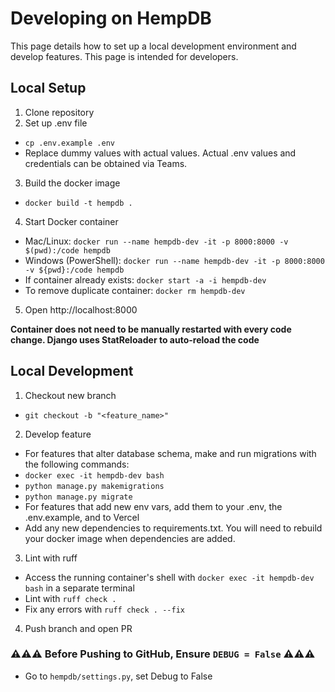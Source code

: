 # Developing on HempDB

This page details how to set up a local development environment and develop features. This page is intended for developers.

## Local Setup

1. Clone repository
2. Set up .env file
  * `cp .env.example .env`
  * Replace dummy values with actual values. Actual .env values and credentials can be obtained via Teams.

3. Build the docker image
  * `docker build -t hempdb .`

4. Start Docker container
  * Mac/Linux: `docker run --name hempdb-dev -it -p 8000:8000 -v $(pwd):/code hempdb`    
  * Windows (PowerShell): `docker run --name hempdb-dev -it -p 8000:8000 -v ${pwd}:/code hempdb`
  * If container already exists: `docker start -a -i hempdb-dev`
  * To remove duplicate container: `docker rm hempdb-dev`

5. Open http://localhost:8000

**Container does not need to be manually restarted with every code change. Django uses StatReloader to auto-reload the code**

## Local Development

1. Checkout new branch
  * `git checkout -b "<feature_name>"`

2. Develop feature
  * For features that alter database schema, make and run migrations with the following commands:
  * `docker exec -it hempdb-dev bash`
  * `python manage.py makemigrations`
  * `python manage.py migrate`
  * For features that add new env vars, add them to your .env, the .env.example, and to Vercel
  * Add any new dependencies to requirements.txt. You will need to rebuild your docker image when dependencies are added.

3. Lint with ruff
  * Access the running container's shell with `docker exec -it hempdb-dev bash` in a separate terminal
  * Lint with `ruff check .`
  * Fix any errors with `ruff check . --fix`

4. Push branch and open PR

### ⚠️⚠️⚠️ Before Pushing to GitHub, Ensure `DEBUG = False` ⚠️⚠️⚠️
  * Go to `hempdb/settings.py`, set Debug to False

